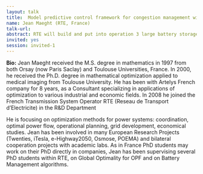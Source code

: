 ```yaml
---
layout: talk
title:  Model predictive control framework for congestion management with large batteries in subtransmission grid.
name: Jean Maeght (RTE, France)
talk-url: 
abstract: RTE will build and put into operation 3 large battery storage systems in 2021 (10MW/20MWh). These batteries, together with intermittent renewable generation curtailment and line switching, will be used to manage congestions in 3 small subtransmission zones (63kV or 90kV). A local controller will send orders to the battery, to power plants and switches every 5 seconds, using all the flexibility offered by permanent and emergency ratings. This local controller will not have any forecast and will not be able to manage preventive actions, so a higher level scheduler will be in charge of security analysis (N-1 analysis), battery preventive actions, pre-discharging the battery for forthcoming congestions. Moreover, this higher level scheduler will be in charge of computation of capacity tunnels; these capacity tunnels will to share the use of the batteries with other services when there are no congestions.
invited: yes
session: invited-1
---
```


**Bio:**
Jean Maeght received the M.S. degree in mathematics in 1997 from both Orsay (now Paris Saclay) and Toulouse Universities, France. In 2000, he received the Ph.D. degree in mathematical optimization applied to medical imaging from Toulouse University. He has been with Artelys French company for 8 years, as a Consultant specializing in applications of optimization to various industrial and economic fields. In 2008 he joined the French Transmission System Operator RTE (Reseau de Transport d’Electricite) in the R&D Department

He is focusing on optimization methods for power systems: coordination, optimal power flow, operational planning, grid development, economical studies. Jean has been involved in many European Research Projects (Twenties, iTesla, e-Highway2050, Osmose, POEMA) and bilateral cooperation projects with academic labs. As in France PhD students may work on their PhD directly in companies, Jean has been supervising several PhD students within RTE, on Global Optimality for OPF and on Battery Management algorithms.
